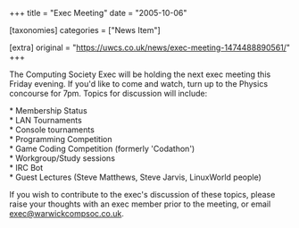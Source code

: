 +++
title = "Exec Meeting"
date = "2005-10-06"

[taxonomies]
categories = ["News Item"]

[extra]
original = "https://uwcs.co.uk/news/exec-meeting-1474488890561/"
+++

The Computing Society Exec will be holding the next exec meeting this Friday evening. If you'd like to come and watch, turn up to the Physics concourse for 7pm. Topics for discussion will include:

\* Membership Status  
\* LAN Tournaments  
\* Console tournaments  
\* Programming Competition  
\* Game Coding Competition (formerly 'Codathon')  
\* Workgroup/Study sessions  
\* IRC Bot  
\* Guest Lectures (Steve Matthews, Steve Jarvis, LinuxWorld people)

If you wish to contribute to the exec's discussion of these topics, please raise your thoughts with an exec member prior to the meeting, or email exec@warwickcompsoc.co.uk.

